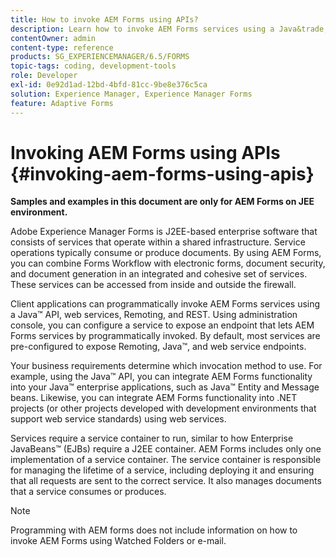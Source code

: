 ```yaml
---
title: How to invoke AEM Forms using APIs?
description: Learn how to invoke AEM Forms services using a Java&trade; API, web services, Remoting, and REST.
contentOwner: admin
content-type: reference
products: SG_EXPERIENCEMANAGER/6.5/FORMS
topic-tags: coding, development-tools
role: Developer
exl-id: 0e92d1ad-12bd-4bfd-81cc-9be8e376c5ca
solution: Experience Manager, Experience Manager Forms
feature: Adaptive Forms
---
```

# Invoking AEM Forms using APIs {#invoking-aem-forms-using-apis} 

**Samples and examples in this document are only for AEM Forms on JEE environment.**

Adobe Experience Manager Forms is J2EE-based enterprise software that consists of services that operate within a shared infrastructure. Service operations typically consume or produce documents. By using AEM Forms, you can combine Forms Workflow with electronic forms, document security, and document generation in an integrated and cohesive set of services. These services can be accessed from inside and outside the firewall.

Client applications can programmatically invoke AEM Forms services using a Java&trade; API, web services, Remoting, and REST. Using administration console, you can configure a service to expose an endpoint that lets AEM Forms services by programmatically invoked. By default, most services are pre-configured to expose Remoting, Java&trade;, and web service endpoints.

Your business requirements determine which invocation method to use. For example, using the Java&trade; API, you can integrate AEM Forms functionality into your Java&trade; enterprise applications, such as Java&trade; Entity and Message beans. Likewise, you can integrate AEM Forms functionality into .NET projects (or other projects developed with development environments that support web service standards) using web services.

Services require a service container to run, similar to how Enterprise JavaBeans&trade; (EJBs) require a J2EE container. AEM Forms includes only one implementation of a service container. The service container is responsible for managing the lifetime of a service, including deploying it and ensuring that all requests are sent to the correct service. It also manages documents that a service consumes or produces.

>[!NOTE]
>
>Programming with AEM forms does not include information on how to invoke AEM Forms using Watched Folders or e-mail.

